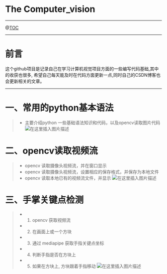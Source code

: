 ﻿# The Computer_vision
---


@[TOC](文章目录)

---

# 前言
这个github项目是记录自己在学习计算机视觉项目方面的一些编写代码基础,其中的收获也很多, 希望自己每天能及时在代码方面更新一点,同时自己的CSDN博客也会更新相关的文章。

---
# 一、常用的python基本语法

>- 主要介绍python 一些基础语法知识和代码，以及opencv读取图片代码
![在这里插入图片描述](https://img-blog.csdnimg.cn/79559b0504a84359914ce8a17dc300c0.png)


# 二、opencv读取视频流
>- opencv 读取摄像头视频流，并在窗口显示
>- opencv 读取摄像头视频流，设置相应的保存格式，并保存为本地文件
>- opencv 读取本地已有的视频流文件，并显示
![在这里插入图片描述](https://img-blog.csdnimg.cn/e7c7f6d3be6e44d3a38187d47a052185.png)

# 三、手掌关键点检测
>- 1. opencv 获取视频流
>- 2. 在画面上或一个方块
>- 3. 通过 mediapipe 获取手指关键点坐标
>- 4. 判断手指是否在方块上
>- 5. 如果在方块上, 方块跟着手指移动
![在这里插入图片描述](https://img-blog.csdnimg.cn/773bc5998a3c4b52879f90f9e600d08b.png)

